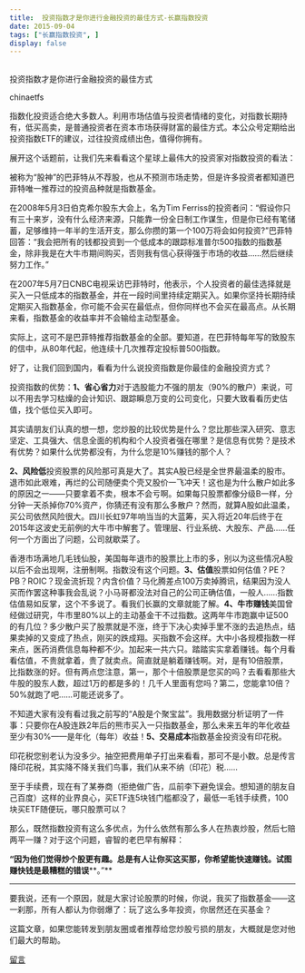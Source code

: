 ```yaml
---
title:  投资指数才是你进行金融投资的最佳方式-长赢指数投资
date: 2015-09-04
tags: ["长赢指数投资", ]
display: false
---
```



## 



投资指数才是你进行金融投资的最佳方式




chinaetfs




指数化投资适合绝大多数人。利用市场估值与投资者情绪的变化，对指数长期持有，低买高卖，是普通投资者在资本市场获得财富的最佳方式。本公众号定期给出投资指数ETF的建议，过往投资成绩出色，值得你拥有。




展开这个话题前，让我们先来看看这个星球上最伟大的投资家对指数投资的看法：



被称为“股神”的巴菲特从不荐股，也从不预测市场走势，但是许多投资者都知道巴菲特唯一推荐过的投资品种就是指数基金。



在2008年5月3日伯克希尔股东大会上，名为Tim Ferriss的投资者问：“假设你只有三十来岁，没有什么经济来源，只能靠一份全日制工作谋生，但是你已经有笔储蓄，足够维持一年半的生活开支，那么你攒的第一个100万将会如何投资?”巴菲特回答：“我会把所有的钱都投资到一个低成本的跟踪标准普尔500指数的指数基金，除非我是在大牛市期间购买，否则我有信心获得强于市场的收益……然后继续努力工作。”



在2007年5月7日CNBC电视采访巴菲特时，他表示，个人投资者的最佳选择就是买入一只低成本的指数基金，并在一段时间里持续定期买入。如果你坚持长期持续定期买入指数基金，你可能不会买在最低点，但你同样也不会买在最高点。从长期来看，指数基金的收益率并不会输给主动型基金。



实际上，这可不是巴菲特推荐指数基金的全部。要知道，在巴菲特每年写的致股东的信中，从80年代起，他连续十几次推荐定投标普500指数。



好了，让我们回到国内，看看为什么说投资指数是你最佳的金融投资方式？





投资指数的优势：**1、省心省力**对于选股能力不强的朋友（90%的散户）来说，可以不用去学习枯燥的会计知识、跟踪瞬息万变的公司变化，只要大致看看历史估值，找个低位买入即可。

其实请朋友们认真的想一想，您炒股的比较优势是什么？您比那些深入研究、意志坚定、工具强大、信息全面的机构和个人投资者强在哪里？是信息有优势？是技术有优势？如果什么优势都没有，为什么您是10%赚钱的那个人？

**2、风险低**投资股票的风险那可真是大了。其实A股已经是全世界最温柔的股市。退市如此艰难，再烂的公司随便卖个壳又股价一飞冲天！这也是为什么散户如此多的原因之一——只要拿着不卖，根本不会亏啊。如果每只股票都像分级B一样，分分钟一天杀掉你70%资产，你猜还有没有那么多散户？然而，就算A股如此温柔，买公司依然风险很大。四川长虹97年响当当的大蓝筹，买入将近20年后终于在2015年这波史无前例的大牛市中解套了。管理层、行业系统、大股东、产品……任何一个方面出了问题，公司就歇菜了。

香港市场满地几毛钱仙股，美国每年退市的股票比上市的多，别以为这些情况A股以后不会出现啊，注册制啊。指数没有这个问题。**3、估值**股票如何估值？PE？PB？ROIC？现金流折现？内含价值？马化腾差点100万卖掉腾讯，结果因为没人买而作罢这种事我会乱说？小马哥都没法对自己的公司正确估值，一般人……指数估值易如反掌，这个不多说了。看我们长赢的文章就能了解。**4、牛市赚钱**美国曾经做过研究，牛市里80%以上的主动基金干不过指数。这两年牛市跑赢中证500的有几位？多少散户买了股票就是不涨，终于下决心卖掉手里不涨的去追热点，结果卖掉的又变成了热点，刚买的跌成翔。买指数不会这样。大中小各规模指数一样来点，医药消费信息每种都不少。加起来一共六只。踏踏实实拿着赚钱。每个月看看估值，不贵就拿着，贵了就卖点。简直就是躺着赚钱啊。对，是有10倍股票，比指数涨的好。但有两点您注意，第一，那个十倍股票是您买的吗？去看看那些大牛股的股东人数，超过1万的都是多的！几千人里面有您吗？第二，您能拿10倍？50%就跑了吧……可能还说多了。

不知道大家有没有看过我之前写的“A股是个聚宝盆”。我用数据分析证明了一件事：只要你在A股连跌2年后的熊市买入一只指数基金，那么未来五年的年化收益至少有30%——是年化（每年）收益！**5、交易成本**指数基金投资没有印花税。

印花税您别老认为没多少。抽空把费用单子打出来看看，那可不是小数。总是传言降印花税，其实降不降关我们鸟事，我们从来不纳（印花）税……

至于手续费，现在有了某券商（拒绝做广告，瓜前李下避免误会。想知道的朋友自己百度）这样的业界良心，买ETF连5块钱门槛都没了，最低一毛钱手续费，100块买ETF随便玩，哪只股票可以？

那么，既然指数投资有这么多优点，为什么依然有那么多人在热衷炒股，然后七赔两平一赚？对于这个问题，睿智的老巴早有解释：



**“因为他们觉得炒个股更有趣。总是有人让你买这买那，你希望能快速赚钱。试图赚快钱是最糟糕的错误****。”**

****

要我说，还有一个原因，就是大家讨论股票的时候，你说，我买了指数基金——这一刹那，所有人都认为你弱爆了：玩了这么多年投资，你居然还在买基金？



这篇文章，如果您能转发到朋友圈或者推荐给您炒股亏损的朋友，大概就是您对他们最大的帮助。









[留言](javascript:;)